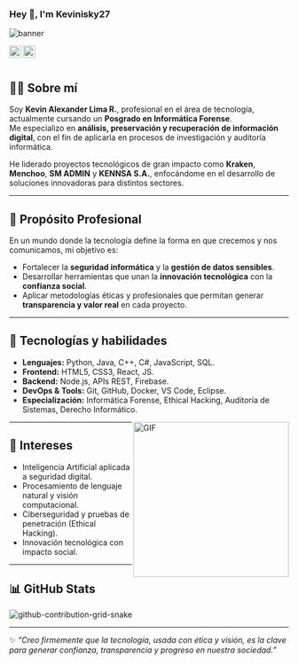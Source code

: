 ### Hey 👋, I'm Kevinisky27

![banner](https://user-images.githubusercontent.com/89845641/220167426-0c5f630e-6d56-4617-9775-71c2bd025b4f.gif)

<a href="https://www.instagram.com/kevininsky27/">
  <img align="left" alt="Instagram" width="22px" src="https://cdn.jsdelivr.net/npm/simple-icons@v3/icons/instagram.svg" />
</a>
<a href="https://www.facebook.com/kevinalexander.limarecinos">
  <img align="left" alt="Facebook" width="22px" src="https://cdn.jsdelivr.net/npm/simple-icons@v3/icons/facebook.svg" />
</a>

<br />
<br />

## 👨‍💻 Sobre mí  

Soy **Kevin Alexander Lima R.**, profesional en el área de tecnología, actualmente cursando un **Posgrado en Informática Forense**.  
Me especializo en **análisis, preservación y recuperación de información digital**, con el fin de aplicarla en procesos de investigación y auditoría informática.  

He liderado proyectos tecnológicos de gran impacto como **Kraken**, **Menchoo**, **SM ADMIN** y **KENNSA S.A.**, enfocándome en el desarrollo de soluciones innovadoras para distintos sectores.  

---

## 🎯 Propósito Profesional  

En un mundo donde la tecnología define la forma en que crecemos y nos comunicamos, mi objetivo es:  

- Fortalecer la **seguridad informática** y la **gestión de datos sensibles**.  
- Desarrollar herramientas que unan la **innovación tecnológica** con la **confianza social**.  
- Aplicar metodologías éticas y profesionales que permitan generar **transparencia y valor real** en cada proyecto.  

---

## 🚀 Tecnologías y habilidades  

- **Lenguajes:** Python, Java, C++, C#, JavaScript, SQL.  
- **Frontend:** HTML5, CSS3, React, JS.  
- **Backend:** Node.js, APIs REST, Firebase.  
- **DevOps & Tools:** Git, GitHub, Docker, VS Code, Eclipse.  
- **Especialización:** Informática Forense, Ethical Hacking, Auditoría de Sistemas, Derecho Informático.  

<img align="right" alt="GIF" src="https://i.pinimg.com/originals/e4/26/70/e426702edf874b181aced1e2fa5c6cde.gif" width="280"/>

---

## 🌱 Intereses  

- Inteligencia Artificial aplicada a seguridad digital.  
- Procesamiento de lenguaje natural y visión computacional.  
- Ciberseguridad y pruebas de penetración (Ethical Hacking).  
- Innovación tecnológica con impacto social.  

---

## 📊 GitHub Stats  

![github-contribution-grid-snake](https://user-images.githubusercontent.com/89845641/218791674-c52db856-24d2-429f-8867-170c365730d1.svg)

---

✨ *“Creo firmemente que la tecnología, usada con ética y visión, es la clave para generar confianza, transparencia y progreso en nuestra sociedad.”*  
